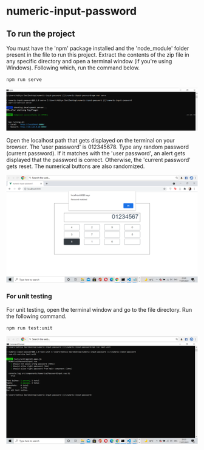 # numeric-input-password

## To run the project

You must have the 'npm' package installed and the 'node_module' folder present in the file to run this project. Extract the contents of the zip file in any specific directory and open a terminal window (if you're using Windows). Following which, run the command below. 

```
npm run serve 
```

![![](run-serve.png)](images/run-serve.png)

Open the localhost path that gets displayed on the terminal on your browser. The 'user password' is 012345678. Type any random password (current password). If it matches with the 'user password', an alert gets displayed that the password is correct. Otherwise, the 'current password' gets reset. The numerical buttons are also randomized.


![](images/pass.png)


### For unit testing

For unit testing, open the terminal window and go to the file directory. Run the following command.

```
npm run test:unit
```

![![](unit.png)](images/unit.png)




